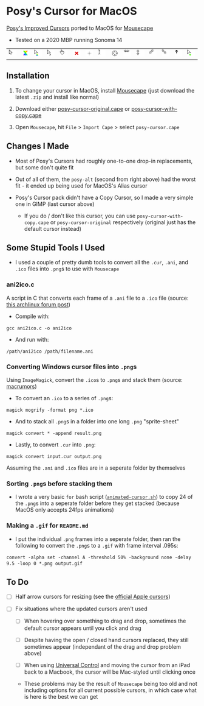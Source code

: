 # Posy's Cursor for MacOS

[Posy's Improved Cursors](http://www.michieldb.nl/other/cursors/) ported to MacOS for [Mousecape](https://github.com/alexzielenski/Mousecape/releases)

- Tested on a 2020 MBP running Sonoma 14

<table>
  <tr>
    <td><img src="assets/posy-cursor/posy-cursor-2.png"  alt="A table of Posy's Cursors"></td>
    <td><img src="assets/posy-wait-max-96/2/24/gif/output.gif"></td>
    <td><img src="assets/posy-background-max-96/2/24/gif/output.gif"></td>
    <td><img src="assets/posy-help/posy-help-2.png"></td>
    <td><img src="assets/posy-hand/posy-hand-2.png"></td>
    <td><img src="assets/posy-forbidden/posy-forbidden-2.png"></td>
    <td><img src="assets/posy-precise/posy-precise-2.png"></td>
    <td><img src="assets/posy-beam/posy-beam-2.png"></td>
    <td><img src="assets/posy-move/posy-move-2.png"></td>
    <td><img src="assets/posy-size-ew/posy-size-ew-2.png"></td>
    <td><img src="assets/posy-size-ns/posy-size-ns-2.png"></td>
    <td><img src="assets/posy-size-nesw/posy-size-nesw-2.png"></td>
    <td><img src="assets/posy-size-nwse/posy-size-nwse-2.png"></td>
    <td><img src="assets/posy-alt/posy-alt-2.png"></td>
    <td><img src="assets/posy-copy/copy-64.png"></td>
  </tr>
</table>

## Installation

1. To change your cursor in MacOS, install [Mousecape](https://github.com/alexzielenski/Mousecape/releases) (just download the latest `.zip` and install like normal)

2. Download either [posy-cursor-original.cape](posy-cursor-original.cape) or [posy-cursor-with-copy.cape](posy-cursor-with-copy.cape)

3. Open `Mousecape`, hit `File` > `Import Cape` > select `posy-cursor.cape`

## Changes I Made

- Most of Posy's Cursors had roughly one-to-one drop-in replacements, but some don't quite fit

- Out of all of them, the `posy-alt` (second from right above) had the worst fit - it ended up being used for MacOS's Alias cursor

- Posy's Cursor pack didn't have a Copy Cursor, so I made a very simple one in GIMP (last cursor above)

  - If you do / don't like this cursor, you can use `posy-cursor-with-copy.cape` or `posy-cursor-original` respectively (original just has the default cursor instead)

## Some Stupid Tools I Used

- I used a couple of pretty dumb tools to convert all the `.cur`, `.ani`, and `.ico` files into `.png`s to use with `Mousecape`

### ani2ico.c

A script in C that converts each frame of a `.ani` file to a `.ico` file (source: [this archlinux forum post](https://bbs.archlinux.org/viewtopic.php?id=151153))

- Compile with:

```
gcc ani2ico.c -o ani2ico
```

- And run with:

```
/path/ani2ico /path/filename.ani
```

### Converting Windows cursor files into `.png`s

Using `ImageMagick`, convert the `.ico`s to `.png`s and stack them (source: [macrumors](https://forums.macrumors.com/threads/mousescape-0-0-5-1579.2061866/))

- To convert an `.ico` to a series of `.png`s:

```
magick mogrify -format png *.ico
```

- And to stack all `.png`s in a folder into one long `.png` "sprite-sheet"

```
magick convert * -append result.png
```

- Lastly, to convert `.cur` into `.png`:

```
magick convert input.cur output.png
```

Assuming the `.ani` and `.ico` files are in a seperate folder by themselves

### Sorting `.png`s before stacking them

- I wrote a very basic `for` bash script ([`animated-cursor.sh`](animated-cursor.sh)) to copy 24 of the `.png`s into a seperate folder before they get stacked (because MacOS only accepts 24fps animations)

### Making a `.gif` for `README.md`

- I put the individual `.png` frames into a seperate folder, then ran the following to convert the `.png`s to a `.gif` with frame interval .095s:

```
convert -alpha set -channel A -threshold 50% -background none -delay 9.5 -loop 0 *.png output.gif
```

## To Do

- [ ] Half arrow cursors for resizing (see the [official Apple cursors](https://support.apple.com/guide/mac-help/pointers-in-macos-mh35695/mac))

- [ ] Fix situations where the updated cursors aren't used

  - [ ] When hovering over something to drag and drop, sometimes the default cursor appears until you click and drag

  - [ ] Despite having the open / closed hand cursors replaced, they still sometimes appear (independant of the drag and drop problem above)

  - [ ] When using [Universal Control](https://support.apple.com/en-us/HT212757) and moving the cursor from an iPad back to a Macbook, the cursor will be Mac-styled until clicking once

  - These problems may be the result of `Mousecape` being too old and not including options for all current possible cursors, in which case what is here is the best we can get